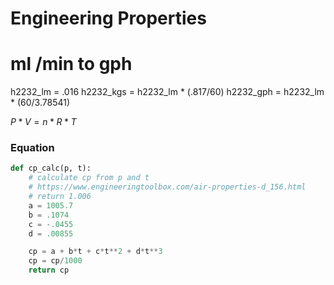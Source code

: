 # Engineering Properties

# ml /min to gph
h2232_lm = .016
h2232_kgs = h2232_lm * (.817/60)
h2232_gph = h2232_lm * (60/3.78541)

$P*V=n*R*T$

### Equation
```python
def cp_calc(p, t):
    # calculate cp from p and t
    # https://www.engineeringtoolbox.com/air-properties-d_156.html
    # return 1.006
    a = 1005.7
    b = .1074
    c = -.0455
    d = .00855

    cp = a + b*t + c*t**2 + d*t**3
    cp = cp/1000
    return cp
```
